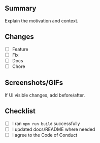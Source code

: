 ## Summary
Explain the motivation and context.

## Changes
- [ ] Feature
- [ ] Fix
- [ ] Docs
- [ ] Chore

## Screenshots/GIFs
If UI visible changes, add before/after.

## Checklist
- [ ] I ran `npm run build` successfully
- [ ] I updated docs/README where needed
- [ ] I agree to the Code of Conduct
